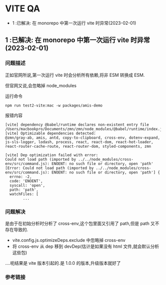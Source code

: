 # VITE QA

- 1 :已解决: 在 monorepo 中第一次运行 vite 时异常(2023-02-01)

## 1 :已解决: 在 monorepo 中第一次运行 vite 时异常(2023-02-01)

### 问题描述

正如官网所说,第一次运行 vite 时会分析所有依赖,将非 ESM 转换成 ESM.

但官网又说,会忽略掉 node_modules

运行命令

```shell
npm run test2-vite:mac -w packages/amis-demo
```

报错内容

```shell
[vite] dependency @babel/runtime declares non-existent entry file /Users/macbookpro/Documents/zmn/zmn/node_modules/@babel/runtime/index.js.
[vite] Optimizable dependencies detected:
@zmn/gray-ab, amis, antd, copy-to-clipboard, cross-env, dotenv-expand, js-sls-logger, lodash, process, react, react-dom, react-hot-loader, react-router-cache-route, react-router-dom, styled-components, zmn

[vite] Dep optimization failed with error:
Could not load path (imported by ../../node_modules/cross-env/src/command.js): ENOENT: no such file or directory, open 'path'
[Error: Could not load path (imported by ../../node_modules/cross-env/src/command.js): ENOENT: no such file or directory, open 'path'] {
  errno: -2,
  code: 'ENOENT',
  syscall: 'open',
  path: 'path',
  watchFiles: [
		...
```

### 问题解决

是由于在初始分析时分析了 cross-env,这个包里面又引用了 path,但是 path 又不存在导致的.

- vite.config.js.optimizeDeps.exclude 中忽略掉 cross-env
- 将 cross-env 从 dep 移到 devDep(估计是如果没有 html 文件,就会默认分析这些包)

....呃结果是 vite 版本引起的.是 1.0.0 的版本,升级版本就好了

### 参考链接
